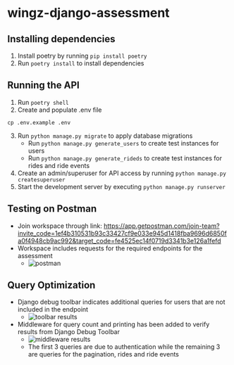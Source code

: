 # wingz-django-assessment

## Installing dependencies

1. Install poetry by running `pip install poetry`
2. Run `poetry install` to install dependencies

## Running the API

1. Run `poetry shell`
2. Create and populate .env file

```shell
cp .env.example .env
```

3. Run `python manage.py migrate` to apply database migrations
    - Run `python manage.py generate_users` to create test instances for users
    - Run `python manage.py generate_rideds` to create test instances for rides and ride events
4. Create an admin/superuser for API access by running `python manage.py createsuperuser` 
5. Start the development server by executing `python manage.py runserver`


## Testing on Postman

- Join workspace through link: https://app.getpostman.com/join-team?invite_code=1ef4b310531b93c33427cf9e033e945d1418fba9696d6850fa0f4948cb9ac992&target_code=fe4525ec14f0719d3341b3e126a1fefd
- Workspace includes requests for the required endpoints for the assessment
  - ![postman](https://github.com/user-attachments/assets/8527ec7c-2c10-4c74-a770-4e9b841d3321)


## Query Optimization

- Django debug toolbar indicates additional queries for users that are not included in the endpoint
    - ![toolbar results](https://github.com/user-attachments/assets/512fbc50-3fef-45c6-807a-4dc0d450bf5a)
- Middleware for query count and printing has been added to verify results from Django Debug Toolbar
    - ![middleware results](https://github.com/user-attachments/assets/bdf91a3b-3051-4628-801b-beee8b7c0741)
    - The first 3 queries are due to authentication while the remaining 3 are queries for the pagination, rides and ride events

